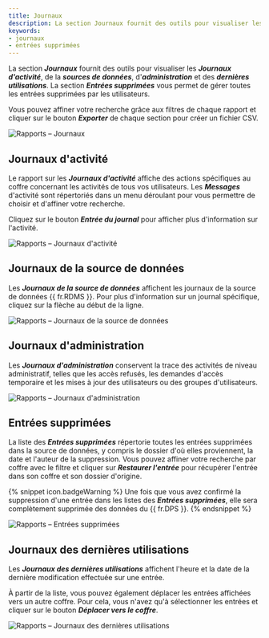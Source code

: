 ```yaml
---
title: Journaux
description: La section Journaux fournit des outils pour visualiser les Journaux d'activité, de la source de données, d'administration et des dernières utilisations. La section Entrées supprimées vous permet de gérer toutes les entrées supprimées par les utilisateurs.
keywords: 
- journaux
- entrées supprimées
---
```

La section ***Journaux*** fournit des outils pour visualiser les ***Journaux d'activité***, de la ***sources de données***, d'***administration*** et des ***dernières utilisations***. La section ***Entrées supprimées*** vous permet de gérer toutes les entrées supprimées par les utilisateurs.  

Vous pouvez affiner votre recherche grâce aux filtres de chaque rapport et cliquer sur le bouton ***Exporter*** de chaque section pour créer un fichier CSV.  

![Rapports – Journaux](https://webdevolutions.azureedge.net/docs/fr/server/ServerOp4070.png)

## Journaux d'activité 
Le rapport sur les ***Journaux d'activité*** affiche des actions spécifiques au coffre concernant les activités de tous vos utilisateurs. Les ***Messages*** d'activité sont répertoriés dans un menu déroulant pour vous permettre de choisir et d'affiner votre recherche.  

Cliquez sur le bouton ***Entrée du journal*** pour afficher plus d'information sur l'activité.  

![Rapports – Journaux d'activité](https://webdevolutions.azureedge.net/docs/fr/server/ServerOp4071.png) 

## Journaux de la source de données  

Les ***Journaux de la source de données*** affichent les journaux de la source de données {{ fr.RDMS }}. Pour plus d'information sur un journal spécifique, cliquez sur la flèche au début de la ligne.  

![Rapports – Journaux de la source de données](https://webdevolutions.azureedge.net/docs/fr/server/ServerOp4072.png) 

## Journaux d'administration 

Les ***Journaux d'administration*** conservent la trace des activités de niveau administratif, telles que les accès refusés, les demandes d'accès temporaire et les mises à jour des utilisateurs ou des groupes d'utilisateurs.  

![Rapports – Journaux d'administration](https://webdevolutions.azureedge.net/docs/fr/server/ServerOp4073.png) 

## Entrées supprimées  

La liste des ***Entrées supprimées*** répertorie toutes les entrées supprimées dans la source de données, y compris le dossier d'où elles proviennent, la date et l'auteur de la suppression. Vous pouvez affiner votre recherche par coffre avec le filtre et cliquer sur ***Restaurer l'entrée*** pour récupérer l'entrée dans son coffre et son dossier d'origine. 

{% snippet icon.badgeWarning %} 
Une fois que vous avez confirmé la suppression d'une entrée dans les listes des ***Entrées supprimées***, elle sera complètement supprimée des données du {{ fr.DPS }}. 
{% endsnippet %}
 
![Rapports – Entrées supprimées](https://webdevolutions.azureedge.net/docs/fr/server/ServerOp4074.png) 

## Journaux des dernières utilisations 

Les ***Journaux des dernières utilisations*** affichent l'heure et la date de la dernière modification effectuée sur une entrée.  

À partir de la liste, vous pouvez également déplacer les entrées affichées vers un autre coffre. Pour cela, vous n'avez qu'à sélectionner les entrées et cliquer sur le bouton ***Déplacer vers le coffre***.  

![Rapports – Journaux des dernières utilisations](https://webdevolutions.azureedge.net/docs/fr/server/ServerOp4075.png) 
